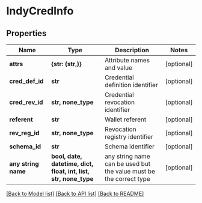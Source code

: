 # IndyCredInfo


## Properties
Name | Type | Description | Notes
------------ | ------------- | ------------- | -------------
**attrs** | **{str: (str,)}** | Attribute names and value | [optional] 
**cred_def_id** | **str** | Credential definition identifier | [optional] 
**cred_rev_id** | **str, none_type** | Credential revocation identifier | [optional] 
**referent** | **str** | Wallet referent | [optional] 
**rev_reg_id** | **str, none_type** | Revocation registry identifier | [optional] 
**schema_id** | **str** | Schema identifier | [optional] 
**any string name** | **bool, date, datetime, dict, float, int, list, str, none_type** | any string name can be used but the value must be the correct type | [optional]

[[Back to Model list]](../README.md#documentation-for-models) [[Back to API list]](../README.md#documentation-for-api-endpoints) [[Back to README]](../README.md)



